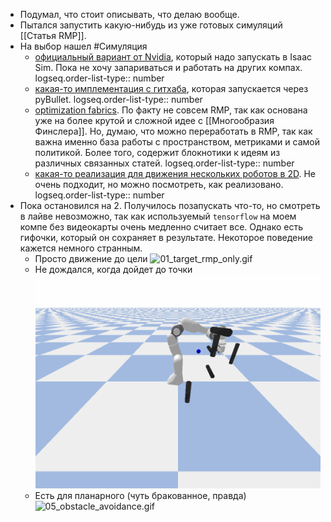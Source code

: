 - Подумал, что стоит описывать, что делаю вообще.
- Пытался запустить какую-нибудь из уже готовых симуляций [[Статья RMP]].
- На выбор нашел #Симуляция
	- [официальный вариант от Nvidia](https://docs.isaacsim.omniverse.nvidia.com/latest/manipulators/concepts/rmpflow.html), который надо запускать в Isaac Sim. Пока не хочу запариваться и работать на других компах.
	  logseq.order-list-type:: number
	- [какая-то имплементация с гитхаба](https://github.com/TomGoesGitHub/Riemannian-Motion-Policies), которая запускается через pyBullet.
	  logseq.order-list-type:: number
	- [optimization fabrics](https://github.com/tud-amr/fabrics). По факту не совсем RMP, так как основана уже на более крутой и сложной идее с [[Многообразия Финслера]]. Но, думаю, что можно переработать в RMP, так как важна именно база работы с пространством, метриками и самой  политикой. Более того, содержит блокнотики к идеям из различных связанных статей.
	  logseq.order-list-type:: number
	- [какая-то реализация для движения нескольких роботов в 2D](https://github.com/gtrll/multi-robot-rmpflow). Не очень подходит, но можно посмотреть, как реализовано.
	  logseq.order-list-type:: number
- Пока остановился на 2. Получилось позапускать что-то, но смотреть в лайве невозможно, так как используемый `tensorflow` на моем компе без видеокарты очень медленно считает все. Однако есть гифочки, который он сохраняет в результате. Некоторое поведение кажется немного странным.
	- Просто движение до цели ![01_target_rmp_only.gif](../assets/01_target_rmp_only_1740410041126_0.gif)
	- Не дождался, когда дойдет до точки ![06_cluttered_environment.gif](../assets/06_cluttered_environment_1740410060474_0.gif)
	- Есть для планарного (чуть бракованное, правда) ![05_obstacle_avoidance.gif](../assets/05_obstacle_avoidance_1740410109998_0.gif)